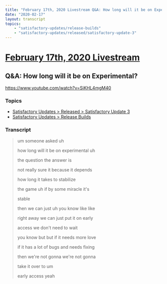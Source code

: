 ```yaml
---
title: "February 17th, 2020 Livestream Q&A: How long will it be on Experimental?"
date: "2020-02-17"
layout: transcript
topics:
    - "satisfactory-updates/release-builds"
    - "satisfactory-updates/released/satisfactory-update-3"
---
```

# [February 17th, 2020 Livestream](../2020-02-17.md)
## Q&A: How long will it be on Experimental?
https://www.youtube.com/watch?v=SiKHL4mgM40

### Topics
* [Satisfactory Updates > Released > Satisfactory Update 3](../topics/satisfactory-updates/released/satisfactory-update-3.md)
* [Satisfactory Updates > Release Builds](../topics/satisfactory-updates/release-builds.md)

### Transcript

> um someone asked uh
> 
> how long will it be on experimental uh
> 
> the question the answer is
> 
> not really sure it because it depends
> 
> how long it takes to stabilize
> 
> the game uh if by some miracle it's
> 
> stable
> 
> then we can just uh you know like like
> 
> right away we can just put it on early
> 
> access we don't need to wait
> 
> you know but but if it needs more love
> 
> if it has a lot of bugs and needs fixing
> 
> then we're not gonna we're not gonna
> 
> take it over to um
> 
> early access yeah
> 
